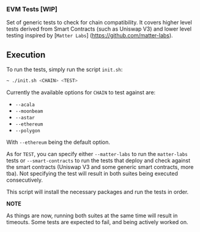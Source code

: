 ### EVM Tests [WIP]

Set of generic tests to check for chain compatibility. It covers higher level 
tests derived from Smart Contracts (such as Uniswap V3) and lower level testing inspired by [`Matter Labs`]
(https://github.com/matter-labs).

## Execution

To run the tests, simply run the script `init.sh`:

```sh
~ ./init.sh <CHAIN> <TEST>
```

Currently the available options for `CHAIN` to test against are:
* `--acala`
* `--moonbeam`
* `--astar`
* `--ethereum`
* `--polygon`

With `--ethereum` being the default option.

As for `TEST`, you can specify either `--matter-labs` to run the `matter-labs`
tests or `--smart-contracts` to run the tests that deploy and check against the
smart contracts (Uniswap V3 and some generic smart contracts, more tba). Not
specifying the test will result in both suites being executed consecutively.

This script will install the necessary packages and run the tests in order.

**NOTE**

As things are now, running both suites at the same time will result in timeouts.
Some tests are expected to fail, and being actively worked on.